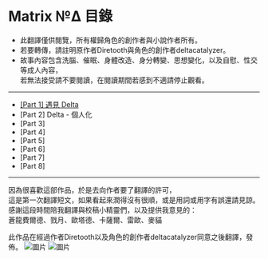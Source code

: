 # Matrix №Δ 目錄

 - 此翻譯僅供閱覽，所有權歸角色的創作者與小說作者所有。
 - 若要轉傳，請註明原作者Diretooth與角色的創作者deltacatalyzer。
 - 故事內容包含洗腦、催眠、身體改造、身分轉變、思想變化，以及自慰、性交等成人內容，\
若無法接受請不要閱讀，在閱讀期間若感到不適請停止觀看。
---
 - [[Part 1] 遇見 Delta](Meeting_Delta.md)
 - [Part 2] Delta - 個人化
 - [Part 3]
 - [Part 4]
 - [Part 5]
 - [Part 6]
 - [Part 7]
 - [Part 8] 
 ---
因為很喜歡這部作品，於是去向作者要了翻譯的許可，\
這是第一次翻譯短文，如果看起來潤得沒有很順，或是用詞或用字有誤還請見諒。\
感謝這段時間陪我翻譯與校稿小精靈們，以及提供我意見的：\
蒼龍費爾德、戮月、歐塔德、卡薩爾、雷歐、麥貓

此作品在經過作者Diretooth以及角色的創作者deltacatalyzer同意之後翻譯，發佈。
![圖片](https://user-images.githubusercontent.com/71741159/122041394-7d795d80-ce0b-11eb-8134-a8dfb1be0353.png)
![圖片](https://user-images.githubusercontent.com/71741159/122041435-866a2f00-ce0b-11eb-8b81-1a9e8593fd76.png)
